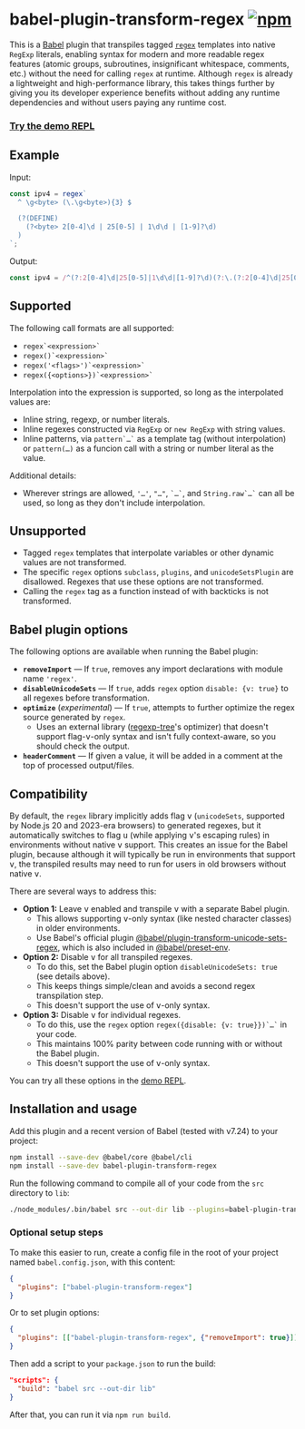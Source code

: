 # babel-plugin-transform-regex [![npm](https://img.shields.io/npm/v/babel-plugin-transform-regex)](https://www.npmjs.com/package/babel-plugin-transform-regex)

This is a [Babel](https://babel.dev/) plugin that transpiles tagged [`regex`](https://github.com/slevithan/regex) templates into native `RegExp` literals, enabling syntax for modern and more readable regex features (atomic groups, subroutines, insignificant whitespace, comments, etc.) without the need for calling `regex` at runtime. Although `regex` is already a lightweight and high-performance library, this takes things further by giving you its developer experience benefits without adding any runtime dependencies and without users paying any runtime cost.

### [Try the demo REPL](https://slevithan.github.io/babel-plugin-transform-regex/demo/)

## Example

Input:

```js
const ipv4 = regex`
  ^ \g<byte> (\.\g<byte>){3} $

  (?(DEFINE)
    (?<byte> 2[0-4]\d | 25[0-5] | 1\d\d | [1-9]?\d)
  )
`;
```

Output:

```js
const ipv4 = /^(?:2[0-4]\d|25[0-5]|1\d\d|[1-9]?\d)(?:\.(?:2[0-4]\d|25[0-5]|1\d\d|[1-9]?\d)){3}$/v;
```

## Supported

The following call formats are all supported:

- `` regex`<expression>` ``
- `` regex()`<expression>` ``
- `` regex('<flags>')`<expression>` ``
- `` regex({<options>})`<expression>` ``

Interpolation into the expression is supported, so long as the interpolated values are:

- Inline string, regexp, or number literals.
- Inline regexes constructed via `RegExp` or `new RegExp` with string values.
- Inline patterns, via `` pattern`…` `` as a template tag (without interpolation) or `pattern(…)` as a funcion call with a string or number literal as the value.

Additional details:

- Wherever strings are allowed, `'…'`, `"…"`, `` `…` ``, and `` String.raw`…` `` can all be used, so long as they don't include interpolation.

## Unsupported

- Tagged `regex` templates that interpolate variables or other dynamic values are not transformed.
- The specific `regex` options `subclass`, `plugins`, and `unicodeSetsPlugin` are disallowed. Regexes that use these options are not transformed.
- Calling the `regex` tag as a function instead of with backticks is not transformed.

## Babel plugin options

The following options are available when running the Babel plugin:

- **`removeImport`** &mdash; If `true`, removes any import declarations with module name `'regex'`.
- **`disableUnicodeSets`** &mdash; If `true`, adds `regex` option `disable: {v: true}` to all regexes before transformation.
- **`optimize`** (*experimental*) &mdash; If `true`, attempts to further optimize the regex source generated by `regex`.
  - Uses an external library ([regexp-tree](https://github.com/DmitrySoshnikov/regexp-tree)'s optimizer) that doesn't support flag-<kbd>v</kbd>-only syntax and isn't fully context-aware, so you should check the output.
- **`headerComment`** &mdash; If given a value, it will be added in a comment at the top of processed output/files.

## Compatibility

By default, the `regex` library implicitly adds flag <kbd>v</kbd> (`unicodeSets`, supported by Node.js 20 and 2023-era browsers) to generated regexes, but it automatically switches to flag <kbd>u</kbd> (while applying <kbd>v</kbd>'s escaping rules) in environments without native <kbd>v</kbd> support. This creates an issue for the Babel plugin, because although it will typically be run in environments that support <kbd>v</kbd>, the transpiled results may need to run for users in old browsers without native <kbd>v</kbd>.

There are several ways to address this:

- **Option 1:** Leave <kbd>v</kbd> enabled and transpile <kbd>v</kbd> with a separate Babel plugin.
  - This allows supporting <kbd>v</kbd>-only syntax (like nested character classes) in older environments.
  - Use Babel's official plugin [@babel/plugin-transform-unicode-sets-regex](https://babel.dev/docs/babel-plugin-transform-unicode-sets-regex), which is also included in [@babel/preset-env](https://babel.dev/docs/babel-preset-env).
- **Option 2:** Disable <kbd>v</kbd> for all transpiled regexes.
  - To do this, set the Babel plugin option `disableUnicodeSets: true` (see details above).
  - This keeps things simple/clean and avoids a second regex transpilation step.
  - This doesn't support the use of <kbd>v</kbd>-only syntax.
- **Option 3:** Disable <kbd>v</kbd> for individual regexes.
  - To do this, use the `regex` option `` regex({disable: {v: true}})`…` `` in your code.
  - This maintains 100% parity between code running with or without the Babel plugin.
  - This doesn't support the use of <kbd>v</kbd>-only syntax.

You can try all these options in the [demo REPL](https://slevithan.github.io/babel-plugin-transform-regex/demo/).

## Installation and usage

Add this plugin and a recent version of Babel (tested with v7.24) to your project:

```sh
npm install --save-dev @babel/core @babel/cli
npm install --save-dev babel-plugin-transform-regex
```
Run the following command to compile all of your code from the `src` directory to `lib`:

```sh
./node_modules/.bin/babel src --out-dir lib --plugins=babel-plugin-transform-regex
```

### Optional setup steps

To make this easier to run, create a config file in the root of your project named `babel.config.json`, with this content:

```json
{
  "plugins": ["babel-plugin-transform-regex"]
}
```

Or to set plugin options:

```json
{
  "plugins": [["babel-plugin-transform-regex", {"removeImport": true}]]
}
```

Then add a script to your `package.json` to run the build:

```json
"scripts": {
  "build": "babel src --out-dir lib"
}
```

After that, you can run it via `npm run build`.
